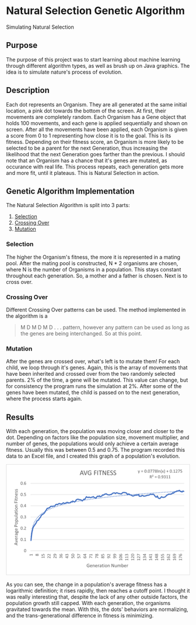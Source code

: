 # Natural Selection Genetic Algorithm
Simulating Natural Selection

## Purpose
The purpose of this project was to start learning about machine learning through different algorithm types, as well as brush up on Java graphics. The idea is to simulate nature's process of evolution.

## Description
Each dot represents an Organism. They are all generated at the same initial location, a pink dot towards the bottom of the screen. At first, their movements are completely random. Each Organism has a Gene object that holds 100 movements, and each gene is applied sequentially and shown on screen. After all the movements have been applied, each Organism is given a score from 0 to 1 representing how close it is to the goal. This is its fitness. Depending on their fitness score, an Organism is more likely to be selected to be a parent for the next Generation, thus increasing the likelihood that the next Generation goes farther than the previous. I should note that an Organism has a chance that it's genes are mutated, as occurance with real life. This process repeats, each generation gets more and more fit, until it plateaus. This is Natural Selection in action.

## Genetic Algorithm Implementation
The Natural Selection Algorithm is split into 3 parts:
1. [Selection](#selection)
2. [Crossing Over](#crossing-over)
3. [Mutation](#mutation)

### Selection
The higher the Organism's fitness, the more it is represented in a mating pool. After the mating pool is constructed, N * 2 organisms are chosen, where N is the number of Organisms in a population. This stays constant throughout each generation. So, a mother and a father is chosen. Next is to cross over.

### Crossing Over
Different Crossing Over patterns can be used. The method implemented in the algorithm is a 
> M D M D M D . . .
pattern, however any pattern can be used as long as the genes are being interchanged.
So at this point.

### Mutation
After the genes are crossed over, what's left is to mutate them! For each child, we loop through it's genes. Again, this is the array of movements that have been inherited and crossed over from the two randomly selected parents. 2% of the time, a gene will be mutated. This value can change, but for consistency the program runs the simulation at 2%. After some of the genes have been mutated, the child is passed on to the next generation, where the process starts again.

## Results
With each generation, the population was moving closer and closer to the dot. Depending on factors like the population size, movement multiplier, and number of genes, the populations would only achieve a certain average fitness. Usually this was between 0.5 and 0.75. The program recorded this data to an Excel file, and I created this graph of a population's evolution.

<img src="Graph.png" width=700 alt="Change in average population fitness over a sequence of generations" />

As you can see, the change in a population's average fitness has a logarithmic definition; it rises rapidly, then reaches a cutoff point. I thought it was really interesting that, despite the lack of any other outside factors, the population growth still capped. With each generation, the organisms gravitated towards the mean. With this, the dots' behaviors are normalizing, and the trans-generational difference in fitness is minimizing.